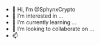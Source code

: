 - 👋 Hi, I’m @SphynxCrypto
- 👀 I’m interested in ...
- 🌱 I’m currently learning ...
- 💞️ I’m looking to collaborate on ...
- 📫 

<!---
SphynxCrypto/SphynxCrypto is a ✨ special ✨ repository because its `README.md` (this file) appears on your GitHub profile.
You can click the Preview link to take a look at your changes.
--->
